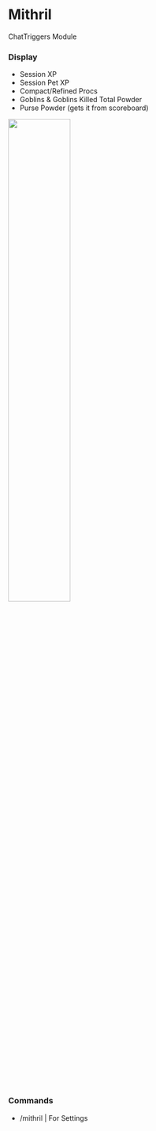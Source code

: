 # Mithril
ChatTriggers Module

### Display
* Session XP
* Session Pet XP
* Compact/Refined Procs
* Goblins & Goblins Killed Total Powder
* Purse Powder (gets it from scoreboard)

<img src="https://imgur.com/Xgt4ATP.png" width=50%>

### Commands
* /mithril | For Settings
